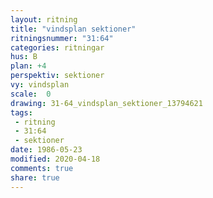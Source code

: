 ```yaml
---
layout: ritning
title: "vindsplan sektioner"
ritningsnummer: "31:64"
categories: ritningar
hus: B
plan: +4
perspektiv: sektioner
vy: vindsplan
scale:  0
drawing: 31-64_vindsplan_sektioner_13794621
tags:
 - ritning
 - 31:64
 - sektioner
date: 1986-05-23
modified: 2020-04-18
comments: true
share: true
---
```

